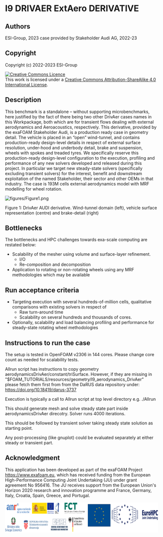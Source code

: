# I9 DRIVAER ExtAero DERIVATIVE


## Authors
ESI-Group, 2023
case provided by Stakeholder Audi AG, 2022-23


## Copyright
Copyright (c) 2022-2023 ESI-Group

<a rel="license" href="http://creativecommons.org/licenses/by-sa/4.0/"><img alt="Creative Commons Licence" style="border-width:0" src="https://i.creativecommons.org/l/by-sa/4.0/88x31.png" /></a><br />This work is licensed under a <a rel="license" href="http://creativecommons.org/licenses/by-sa/4.0/">Creative Commons Attribution-ShareAlike 4.0 International License</a>.


## Description
This benchmark is a standalone – without supporting microbenchmarks, here justified by the fact of there being two other DrivAer cases names in this Workpackage, both which are for transient flows dealing with external aerodynamics and Aeroacoustics, respectively.
This derivative, provided by the exaFOAM Stakeholder Audi, is a production ready case in geometry detail. The vehicle is placed in an “open” wind-tunnel, and contains production-ready design-level details in respect of external surface resolution, under-hood and underbody detail, brake and suspension, wheels with spokes and treaded tyres.
We specifically reserve this production-ready design-level configuration to the execution, profiling and performance of any new solvers developed and released during this project. In particular we target new steady-state solvers (specifically excluding transient solvers) for the interest, benefit and downstream exploitation of the named Stakeholder, their sector and other OEMs in that industry.
The case is 193M cells external aerodynamics model with MRF modelling for wheel rotation.


![figures/Figure1.png](figures/Figure1.png)

Figure 1: DrivAer AUDI derivative. Wind-tunnel domain (left), vehicle surface representation (centre) and brake-detail (right)


## Bottlenecks
The bottlenecks and HPC challenges towards exa-scale computing are restated below:
  - Scalability of the mesher using volume and surface-layer refinement.
    - I/O
    - Re-composition and decomposition
  - Application to rotating or non-rotating wheels using any MRF methodologies which may be available


## Run acceptance criteria
  - Targeting execution with several hundreds-of-million cells, qualitative comparisons with existing solvers in respect of
    - Raw turn-around time
    - Scalability on several hundreds and thousands of cores.
  - Optionally, scalability and load balancing profiling and performance for steady-state rotating wheel methodologies


## Instructions to run the case
The setup is tested in OpenFOAM v2306 in 144 cores. Please change core count as needed for scalability tests.

Allrun script has instructions to copy geometry aerodynamicsDrivAer/constant/triSurface.
However, if they are missing in "$FOAM_TUTORIALS/resources/geometry/I9_aerodynamics_DrivAer" please fetch them first from from the DaRUS data repository under: https://doi.org/10.18419/darus-3737 

Execution is typically a call to Allrun script at top level directory e.g. ./Allrun

This should generate mesh and solve steady state part inside aerodynamicsDrivAer direcotry. Solver runs 4000 iterations.

This should be followed by transient solver taking steady state solution as starting point.

Any post-processing (like gnuplot) could be evaluated separately at either steady or transient part.


## Acknowledgment
This application has been developed as part of the exaFOAM Project https://www.exafoam.eu, which has received funding from the European High-Performance Computing Joint Undertaking (JU) under grant agreement No 956416. The JU receives support from the European Union's Horizon 2020 research and innovation programme and France, Germany, Italy, Croatia, Spain, Greece, and Portugal.

<img src="figures/Footer_Logos.jpg" alt="footer" height="100">

